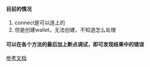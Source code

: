 
#### 目前的情况
1. connect是可以连上的
2. 但是创建wallet，无法创建，不知道怎么处理


#### 可以在各个方法的最后加上断点调试，即可发现结果中的错误
[参考文档](https://docs.near.org/docs/api/naj-quick-reference)

